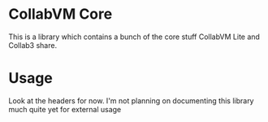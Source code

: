 # CollabVM Core

This is a library which contains a bunch of the core stuff CollabVM Lite and Collab3 share.

# Usage

Look at the headers for now. I'm not planning on documenting this library much quite yet for external usage
